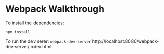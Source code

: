# Webpack Walkthrough

To install the dependencies:

`npm install`

To run the dev serer:
`webpack-dev-server`
http://localhost:8080/webpack-dev-server/index.html
<!-- http://localhost:8080/test.html -->

